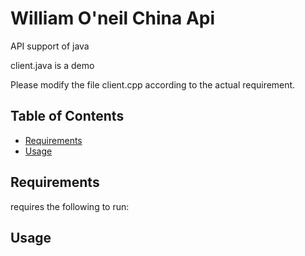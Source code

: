William O'neil China Api
================
API support of java

client.java is a demo

Please modify the file client.cpp according to the actual requirement.

Table of Contents
-----------------

  * [Requirements](#requirements)
  * [Usage](#usage)


Requirements
------------
requires the following to run:

 

Usage
-------


